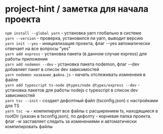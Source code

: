 # project-hint / заметка для начала проекта

 ```npm install --global yarn```  - установка yarn глобально в системе </br>
```yarn --version``` - проверка, установился ли yarn, выводит версию </br>
```yarn init --yes``` - инициализация проекта, флаг --yes автоматически отвечает на все вопросы "yes" </br>
```yarn add express``` - установка пакета (в данном случае express) для работы приложения </br>
```yarn add nodemon --dev``` - установка пакета nodemon, флаг --dev добавляет пакет в список dev зависимостей </br>
```yarn nodemon название_файла.js``` - начать отслеживать измненеия в файле </br>
```yarn add typescript ts-node @types/node @types/express --dev``` - установка пакетов для работы nodejs с typescript в список dev зависимостей </br>
```yarn tsc --init``` - создает дефолтный файл (tsconfig.json) с настройками для TS </br>
```yarn tsc -w``` - компилирует все файлы с расширением ts, находящиеся в rootDir (указан в tsconfig.json), по дефолту - корневая папка проекта. флаг -w заставляет следить за изменениями и автоматически компилировать файлы
